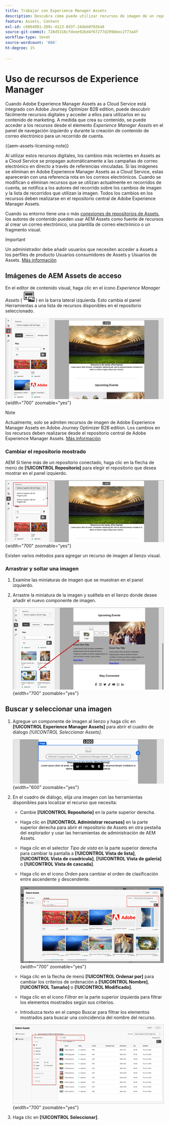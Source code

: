 ```yaml
---
title: Trabajar con Experience Manager Assets
description: Descubra cómo puede utilizar recursos de imagen de un repositorio de AEM Assets conectado al crear contenido en Adobe Journey Optimizer B2B edition.
feature: Assets, Content
exl-id: c6864981-209c-4123-8d3f-24deb07026a0
source-git-commit: 728d5316cfdeee92bd4f67277d299bbec2773a4f
workflow-type: tm+mt
source-wordcount: '604'
ht-degree: 1%

---
```


# Uso de recursos de Experience Manager

Cuando Adobe Experience Manager Assets as a Cloud Service está integrado con Adobe Journey Optimizer B2B edition, puede descubrir fácilmente recursos digitales y acceder a ellos para utilizarlos en su contenido de marketing. A medida que crea su contenido, se puede acceder a los recursos desde el elemento _Experience Manager Assets_ en el panel de navegación izquierdo y durante la creación de contenido de correo electrónico para un recorrido de cuenta.

{{aem-assets-licensing-note}}

Al utilizar estos recursos digitales, los cambios más recientes en Assets as a Cloud Service se propagan automáticamente a las campañas de correo electrónico en directo a través de referencias vinculadas. Si las imágenes se eliminan en Adobe Experience Manager Assets as a Cloud Service, estas aparecerán con una referencia rota en los correos electrónicos. Cuando se modifican o eliminan recursos que se utilizan actualmente en recorridos de cuenta, se notifica a los autores del recorrido sobre los cambios de imagen y la lista de recorridos que utilizan la imagen. Todos los cambios en los recursos deben realizarse en el repositorio central de Adobe Experience Manager Assets.

Cuando su entorno tiene una o más [conexiones de repositorios de Assets](../admin/configure-aem-repositories.md), los autores de contenido pueden usar AEM Assets como fuente de recursos al crear un correo electrónico, una plantilla de correo electrónico o un fragmento visual.

>[!IMPORTANT]
>
>Un administrador debe añadir usuarios que necesiten acceder a Assets a los perfiles de producto Usuarios consumidores de Assets y Usuarios de Assets. [Más información](https://experienceleague.adobe.com/es/docs/experience-manager-cloud-service/content/security/ims-support#managing-products-and-user-access-in-admin-console)

## Imágenes de AEM Assets de acceso

En el editor de contenido visual, haga clic en el icono _Experience Manager Assets_ ( ![Experience Manager Assets icon](../../assets/do-not-localize/icon-assets-aem.svg) ) en la barra lateral izquierda. Esto cambia el panel Herramientas a una lista de recursos disponibles en el repositorio seleccionado.

![Haga clic en el icono del selector de Assets para acceder a los recursos de imagen](./assets/content-assets-selector-aem-assets.png){width="700" zoomable="yes"}

>[!NOTE]
>
>Actualmente, solo se admiten recursos de imagen de Adobe Experience Manager Assets en Adobe Journey Optimizer B2B edition. Los cambios en los recursos deben realizarse desde el repositorio central de Adobe Experience Manager Assets. [Más información](https://experienceleague.adobe.com/es/docs/experience-manager-cloud-service/content/assets/manage/manage-digital-assets)

### Cambiar el repositorio mostrado

AEM Si tiene más de un repositorio conectado, haga clic en la flecha de menú de **[!UICONTROL Repositorio]** para elegir el repositorio que desea mostrar en el panel izquierdo.

![Elija un repositorio de AEM Assets para acceder a los recursos de imagen](./assets/content-assets-selector-aem-repo.png){width="700" zoomable="yes"}

Existen varios métodos para agregar un recurso de imagen al lienzo visual.

### Arrastrar y soltar una imagen

1. Examine las miniaturas de imagen que se muestran en el panel izquierdo.

1. Arrastre la miniatura de la imagen y suéltela en el lienzo donde desee añadir el nuevo componente de imagen.

   ![Arrastrar y soltar un recurso de imagen](./assets/content-drag-drop-image-aem-assets.png){width="700" zoomable="yes"}

## Buscar y seleccionar una imagen

1. Agregue un componente de imagen al lienzo y haga clic en **[!UICONTROL Experience Manager Assets]** para abrir el cuadro de diálogo _[!UICONTROL Seleccionar Assets]_.

   ![Seleccione un recurso para el componente de imagen](./assets/content-image-component-empty.png){width="600" zoomable="yes"}

1. En el cuadro de diálogo, elija una imagen con las herramientas disponibles para localizar el recurso que necesita:

   * Cambie **[!UICONTROL Repositorio]** en la parte superior derecha.

   * Haga clic en **[!UICONTROL Administrar recursos]** en la parte superior derecha para abrir el repositorio de Assets en otra pestaña del explorador y usar las herramientas de administración de AEM Assets.

   * Haga clic en el selector _Tipo de vista_ en la parte superior derecha para cambiar la pantalla a **[!UICONTROL Vista de lista]**, **[!UICONTROL Vista de cuadrícula]**, **[!UICONTROL Vista de galería]** o **[!UICONTROL Vista de cascada]**.

   * Haga clic en el icono _Orden_ para cambiar el orden de clasificación entre ascendente y descendente.

     ![Use herramientas en el cuadro de diálogo Seleccionar Assets para buscar y seleccionar un recurso de imagen](./assets/content-select-assets-dialog-aem.png){width="700" zoomable="yes"}

   * Haga clic en la flecha de menú **[!UICONTROL Ordenar por]** para cambiar los criterios de ordenación a **[!UICONTROL Nombre]**, **[!UICONTROL Tamaño]** o **[!UICONTROL Modificado]**.

   * Haga clic en el icono _Filtrar_ en la parte superior izquierda para filtrar los elementos mostrados según sus criterios.

   * Introduzca texto en el campo Buscar para filtrar los elementos mostrados para buscar una coincidencia del nombre del recurso.

   ![Use los filtros y el campo de búsqueda para localizar el recurso](./assets/content-select-assets-dialog-aem-filter.png){width="700" zoomable="yes"}

1. Haga clic en **[!UICONTROL Seleccionar]**.
<!-- 

## Upload assets

To import files to Assets as a Cloud Service, you first need to browse or create the folder to be used for storage. You can then import an asset and add it to your email content. After assets are uploaded, you can [use the image assets as you author content](./assets-overview.md#add-assets-to-your-content).

1. While authoring your content in the email designer, drag an image element into the canvas. 

   The properties on the right reflect the image element selection. 

1. Click **[!UICONTROL Import media]** to open the _[!UICONTROL Upload image]_ dialog.

1. If your file system is open to your image file, drag and drop the file on the box in the dialog.

   ![Upload image file to Assets repository](./assets/email-designer-image-upload.png){width="700" zoomable="yes"}

   You can also click the **[!UICONTROL Select a file from your computer]** link and use your file system to locate and select the image file. Click Open and the image file is displayed in the box.

1. Click **[!UICONTROL Import]**.
-->
